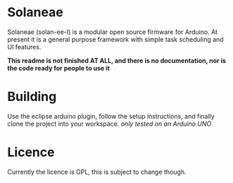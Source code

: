 # Solaneae
Solaneae (solan-ee-I) is a modular open source firmware for Arduino. At present it is a general purpose framework with simple task scheduling and UI features.

**This readme is not finished AT ALL, and there is no documentation, nor is the code ready for people to use it**

# Building
Use the eclipse arduino plugin, follow the setup instructions, and finally clone the project into your workspace.
*only tested on an Arduino UNO*

# Licence 
Currently the licence is GPL, this is subject to change though.
